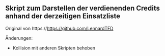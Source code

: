 ## Skript zum Darstellen der verdienenden Credits anhand der derzeitigen Einsatzliste

Original von https://https://github.com/LennardTFD

Änderungen:
  - Kollision mit anderen Skripten behoben
